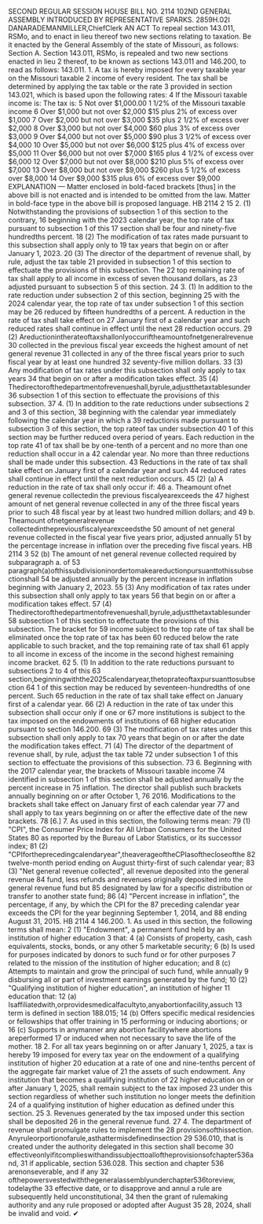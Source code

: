SECOND REGULAR SESSION
HOUSE BILL NO. 2114
102ND GENERAL ASSEMBLY
INTRODUCED BY REPRESENTATIVE SPARKS.
2859H.02I DANARADEMANMILLER,ChiefClerk
AN ACT
To repeal section 143.011, RSMo, and to enact in lieu thereof two new sections relating to
taxation.
Be it enacted by the General Assembly of the state of Missouri, as follows:
Section A. Section 143.011, RSMo, is repealed and two new sections enacted in lieu
2 thereof, to be known as sections 143.011 and 146.200, to read as follows:
143.011. 1. A tax is hereby imposed for every taxable year on the Missouri taxable
2 income of every resident. The tax shall be determined by applying the tax table or the rate
3 provided in section 143.021, which is based upon the following rates:
4 If the Missouri taxable income is: The tax is:
5 Not over $1,000.00 1 1/2% of the Missouri taxable income
6 Over $1,000 but not over $2,000 $15 plus 2% of excess over $1,000
7 Over $2,000 but not over $3,000 $35 plus 2 1/2% of excess over $2,000
8 Over $3,000 but not over $4,000 $60 plus 3% of excess over $3,000
9 Over $4,000 but not over $5,000 $90 plus 3 1/2% of excess over $4,000
10 Over $5,000 but not over $6,000 $125 plus 4% of excess over $5,000
11 Over $6,000 but not over $7,000 $165 plus 4 1/2% of excess over $6,000
12 Over $7,000 but not over $8,000 $210 plus 5% of excess over $7,000
13 Over $8,000 but not over $9,000 $260 plus 5 1/2% of excess over $8,000
14 Over $9,000 $315 plus 6% of excess over $9,000
EXPLANATION — Matter enclosed in bold-faced brackets [thus] in the above bill is not enacted and is
intended to be omitted from the law. Matter in bold-face type in the above bill is proposed language.
HB 2114 2
15 2. (1) Notwithstanding the provisions of subsection 1 of this section to the contrary,
16 beginning with the 2023 calendar year, the top rate of tax pursuant to subsection 1 of this
17 section shall be four and ninety-five hundredths percent.
18 (2) The modification of tax rates made pursuant to this subsection shall apply only to
19 tax years that begin on or after January 1, 2023.
20 (3) The director of the department of revenue shall, by rule, adjust the tax table
21 provided in subsection 1 of this section to effectuate the provisions of this subsection. The
22 top remaining rate of tax shall apply to all income in excess of seven thousand dollars, as
23 adjusted pursuant to subsection 5 of this section.
24 3. (1) In addition to the rate reduction under subsection 2 of this section, beginning
25 with the 2024 calendar year, the top rate of tax under subsection 1 of this section may be
26 reduced by fifteen hundredths of a percent. A reduction in the rate of tax shall take effect on
27 January first of a calendar year and such reduced rates shall continue in effect until the next
28 reduction occurs.
29 (2) Areductionintherateoftaxshallonlyoccuriftheamountofnetgeneralrevenue
30 collected in the previous fiscal year exceeds the highest amount of net general revenue
31 collected in any of the three fiscal years prior to such fiscal year by at least one hundred
32 seventy-five million dollars.
33 (3) Any modification of tax rates under this subsection shall only apply to tax years
34 that begin on or after a modification takes effect.
35 (4) Thedirectorofthedepartmentofrevenueshall,byrule,adjustthetaxtablesunder
36 subsection 1 of this section to effectuate the provisions of this subsection.
37 4. (1) In addition to the rate reductions under subsections 2 and 3 of this section,
38 beginning with the calendar year immediately following the calendar year in which a
39 reductionis made pursuant to subsection 3 of this section, the top rateof tax under subsection
40 1 of this section may be further reduced overa period of years. Each reduction in the top rate
41 of tax shall be by one-tenth of a percent and no more than one reduction shall occur in a
42 calendar year. No more than three reductions shall be made under this subsection.
43 Reductions in the rate of tax shall take effect on January first of a calendar year and such
44 reduced rates shall continue in effect until the next reduction occurs.
45 (2) (a) A reduction in the rate of tax shall only occur if:
46 a. Theamount ofnet general revenue collectedin the previous fiscalyearexceeds the
47 highest amount of net general revenue collected in any of the three fiscal years prior to such
48 fiscal year by at least two hundred million dollars; and
49 b. Theamount ofnetgeneralrevenue collectedinthepreviousfiscalyearexceedsthe
50 amount of net general revenue collected in the fiscal year five years prior, adjusted annually
51 by the percentage increase in inflation over the preceding five fiscal years.
HB 2114 3
52 (b) The amount of net general revenue collected required by subparagraph a. of
53 paragraph(a)ofthissubdivisioninordertomakeareductionpursuanttothissubsectionshall
54 be adjusted annually by the percent increase in inflation beginning with January 2, 2023.
55 (3) Any modification of tax rates under this subsection shall only apply to tax years
56 that begin on or after a modification takes effect.
57 (4) Thedirectorofthedepartmentofrevenueshall,byrule,adjustthetaxtablesunder
58 subsection 1 of this section to effectuate the provisions of this subsection. The bracket for
59 income subject to the top rate of tax shall be eliminated once the top rate of tax has been
60 reduced below the rate applicable to such bracket, and the top remaining rate of tax shall
61 apply to all income in excess of the income in the second highest remaining income bracket.
62 5. (1) In addition to the rate reductions pursuant to subsections 2 to 4 of this
63 section,beginningwiththe2025calendaryear,thetoprateoftaxpursuanttosubsection
64 1 of this section may be reduced by seventeen-hundredths of one percent. Such
65 reduction in the rate of tax shall take effect on January first of a calendar year.
66 (2) A reduction in the rate of tax under this subsection shall occur only if one or
67 more institutions is subject to the tax imposed on the endowments of institutions of
68 higher education pursuant to section 146.200.
69 (3) The modification of tax rates under this subsection shall only apply to tax
70 years that begin on or after the date the modification takes effect.
71 (4) The director of the department of revenue shall, by rule, adjust the tax table
72 under subsection 1 of this section to effectuate the provisions of this subsection.
73 6. Beginning with the 2017 calendar year, the brackets of Missouri taxable income
74 identified in subsection 1 of this section shall be adjusted annually by the percent increase in
75 inflation. The director shall publish such brackets annually beginning on or after October 1,
76 2016. Modifications to the brackets shall take effect on January first of each calendar year
77 and shall apply to tax years beginning on or after the effective date of the new brackets.
78 [6.] 7. As used in this section, the following terms mean:
79 (1) "CPI", the Consumer Price Index for All Urban Consumers for the United States
80 as reported by the Bureau of Labor Statistics, or its successor index;
81 (2) "CPIfortheprecedingcalendaryear",theaverageoftheCPIasofthecloseofthe
82 twelve-month period ending on August thirty-first of such calendar year;
83 (3) "Net general revenue collected", all revenue deposited into the general revenue
84 fund, less refunds and revenues originally deposited into the general revenue fund but
85 designated by law for a specific distribution or transfer to another state fund;
86 (4) "Percent increase in inflation", the percentage, if any, by which the CPI for the
87 preceding calendar year exceeds the CPI for the year beginning September 1, 2014, and
88 ending August 31, 2015.
HB 2114 4
146.200. 1. As used in this section, the following terms shall mean:
2 (1) "Endowment", a permanent fund held by an institution of higher education
3 that:
4 (a) Consists of property, cash, cash equivalents, stocks, bonds, or any other
5 marketable security;
6 (b) Is used for purposes indicated by donors to such fund or for other purposes
7 related to the mission of the institution of higher education; and
8 (c) Attempts to maintain and grow the principal of such fund, while annually
9 disbursing all or part of investment earnings generated by the fund;
10 (2) "Qualifying institution of higher education", an institution of higher
11 education that:
12 (a) Isaffiliatedwith,orprovidesmedicalfacultyto,anyabortionfacility,assuch
13 term is defined in section 188.015;
14 (b) Offers specific medical residencies or fellowships that offer training in
15 performing or inducing abortions; or
16 (c) Supports in anymanner any abortion facilitywhere abortions areperformed
17 or induced when not necessary to save the life of the mother.
18 2. For all tax years beginning on or after January 1, 2025, a tax is hereby
19 imposed for every tax year on the endowment of a qualifying institution of higher
20 education at a rate of one and nine-tenths percent of the aggregate fair market value of
21 the assets of such endowment. Any institution that becomes a qualifying institution of
22 higher education on or after January 1, 2025, shall remain subject to the tax imposed
23 under this section regardless of whether such institution no longer meets the definition
24 of a qualifying institution of higher education as defined under this section.
25 3. Revenues generated by the tax imposed under this section shall be deposited
26 in the general revenue fund.
27 4. The department of revenue shall promulgate rules to implement the
28 provisionsofthissection. Anyruleorportionofarule,asthattermisdefinedinsection
29 536.010, that is created under the authority delegated in this section shall become
30 effectiveonlyifitcomplieswithandissubjecttoalloftheprovisionsofchapter536and,
31 if applicable, section 536.028. This section and chapter 536 arenonseverable, and if any
32 ofthepowersvestedwiththegeneralassemblyunderchapter536toreview, todelaythe
33 effective date, or to disapprove and annul a rule are subsequently held unconstitutional,
34 then the grant of rulemaking authority and any rule proposed or adopted after August
35 28, 2024, shall be invalid and void.
✔